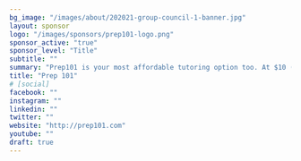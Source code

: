```yaml
---
bg_image: "/images/about/202021-group-council-1-banner.jpg"
layout: sponsor
logo: "/images/sponsors/prep101-logo.png"
sponsor_active: "true"
sponsor_level: "Title"
subtitle: ""
summary: "Prep101 is your most affordable tutoring option too. At $10 (or less) an hour, you get a lot of bang for your buck: classroom instruction from an expert prep instructor, a course booklet, detailed solutions to past exams, and follow-up email tutoring from the instructor."
title: "Prep 101"
# [social]
facebook: ""
instagram: ""
linkedin: ""
twitter: ""
website: "http://prep101.com"
youtube: ""
draft: true
---
```

